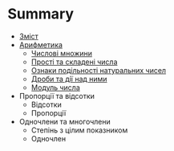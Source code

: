 # Summary

* [Зміст](README.md)
* [Арифметика](1/chislovi_mnozhini.md)
   * [Числовi множини](1/chislovi_mnozhini.md)
   * [Простi та складенi числа](1/prosti_ta_skladeni_chisla.md)
   * [Ознаки подiльностi натуральних чисел](1/oznaki_podilnosti_naturalnih_chisel.md)
   * [Дроби та дiї над ними](1/drobi_ta_di_nad_nimi.md)
   * [Модуль числа](1/modul_chisla.md)
* Пропорції та відсотки
   * Відсотки
   * Пропорції
* Одночлени та многочлени
   * Степiнь з цiлим показником
   * Одночлен

